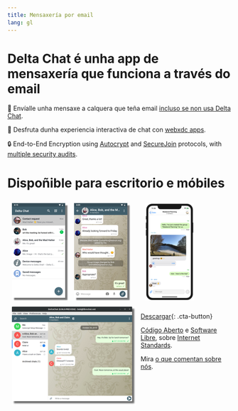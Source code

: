 ```yaml
---
title: Mensaxería por email
lang: gl
---
```


# Delta Chat é unha app de mensaxería que funciona a través do email

💬 Envíalle unha mensaxe a calquera que teña email [incluso se non usa Delta Chat](https://www.youtube-nocookie.com/embed/8LbrGXKZN70).

🥳 Desfruta dunha experiencia interactiva de chat con [webxdc apps](https://webxdc.org).

🔒 End-to-End Encryption using [Autocrypt](https://autocrypt.org) and [SecureJoin](https://securejoin.delta.chat/en/latest/new.html) protocols, with [multiple security audits](https://delta.chat/en/2023-03-27-third-independent-security-audit). 

# Dispoñible para escritorio e móbiles


<div>
<a href="../assets/blog/screenshots/2019-12-17-delta-chat-google-play-release-chat-list-light.png">
<picture>
<source srcset="../assets/blog/screenshots/2019-12-17-delta-chat-google-play-release-chat-list-light-thumbnail.webp" type="image/webp" />
<source srcset="../assets/blog/screenshots/2019-12-17-delta-chat-google-play-release-chat-list-light-thumbnail.png" type="image/png" />
<img src="../assets/blog/screenshots/2019-12-17-delta-chat-google-play-release-chat-list-light-thumbnail.png" width="120" height="213" style="float: left; margin: 10px;display: block;box-shadow: 5px 5px 2px #777;" alt="A screenshot of Delta Chat on Android showing chat list" />
</picture>
</a>
</div>

<div>
<a href="../assets/blog/screenshots/2019-12-17-delta-chat-google-play-release-group-light.png">
<picture>
<source srcset="../assets/blog/screenshots/2019-12-17-delta-chat-google-play-release-group-light-thumbnail.webp" type="image/webp" />
<source srcset="../assets/blog/screenshots/2019-12-17-delta-chat-google-play-release-group-light-thumbnail.png" type="image/png" />
<img src="../assets/blog/screenshots/2019-12-17-delta-chat-google-play-release-group-light-thumbnail.png" width="120" height="213" style="float: left; margin: 10px;display: block;box-shadow: 5px 5px 2px #777;" alt="A screenshot of Delta Chat on Android showing a chat" />
</picture>
</a>
</div>

<div>
<a href="../assets/blog/desktop-screenshot.png">
<picture>
<source srcset="../assets/blog/desktop-screenshot-thumbnail.webp" type="image/webp" />
<source srcset="../assets/blog/desktop-screenshot-thumbnail.png" type="image/png" />
<img src="../assets/blog/desktop-screenshot-thumbnail.png" width="280" height="222" style="float:left; margin: 10px" alt="A screenshot of Delta Chat on desktop" />
</picture>
</a>
</div>

<div>
<a href="../assets/blog/screenshots/2020-01-09-delta-chat-iOS-weekend-group-chat.png">
<picture>
<source srcset="../assets/blog/screenshots/2020-01-09-delta-chat-iOS-weekend-group-chat-thumbnail.webp" type="image/webp" />
<source srcset="../assets/blog/screenshots/2020-01-09-delta-chat-iOS-weekend-group-chat-thumbnail.png" type="image/png" />
<img src="../assets/blog/screenshots/2020-01-09-delta-chat-iOS-weekend-group-chat-thumbnail.png" width="110" height="219" style="margin: 10px" alt="A screenshot of Delta Chat on iOS" />
</picture>
</a>
</div>

[Descargar](https://get.delta.chat){: .cta-button}

[Código Aberto](https://en.wikipedia.org/wiki/Open-source_software)
e [Software Libre](https://en.wikipedia.org/wiki/Free_software), sobre [Internet Standards](https://github.com/deltachat/deltachat-core-rust/blob/master/standards.md). 

Mira [o que comentan sobre nós](user-voices).
